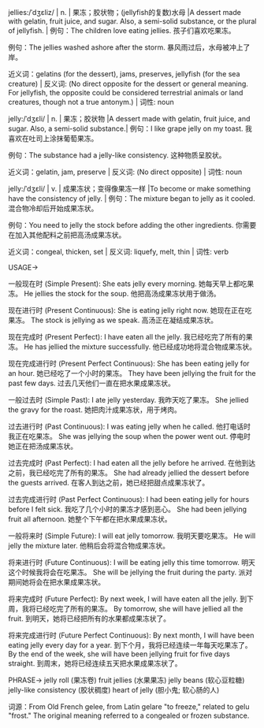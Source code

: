 jellies:/ˈdʒɛliz/ | n. | 果冻；胶状物；(jellyfish的复数)水母 |A dessert made with gelatin, fruit juice, and sugar. Also, a semi-solid substance, or the plural of jellyfish. |  例句：The children love eating jellies. 孩子们喜欢吃果冻。


例句：The jellies washed ashore after the storm.  暴风雨过后，水母被冲上了岸。


近义词：gelatins (for the dessert), jams, preserves,  jellyfish (for the sea creature) | 反义词: (No direct opposite for the dessert or general meaning. For jellyfish, the opposite could be considered terrestrial animals or land creatures, though not a true antonym.) | 词性: noun


jelly:/ˈdʒɛli/ | n. | 果冻；胶状物 |A dessert made with gelatin, fruit juice, and sugar. Also, a semi-solid substance.| 例句：I like grape jelly on my toast. 我喜欢在吐司上涂抹葡萄果冻。


例句：The substance had a jelly-like consistency.  这种物质呈胶状。


近义词：gelatin, jam, preserve | 反义词: (No direct opposite) | 词性: noun


jelly:/ˈdʒɛli/ | v. |  成果冻状；变得像果冻一样 |To become or make something have the consistency of jelly. | 例句：The mixture began to jelly as it cooled. 混合物冷却后开始成果冻状。


例句：You need to jelly the stock before adding the other ingredients. 你需要在加入其他配料之前把高汤成果冻状。


近义词：congeal, thicken, set | 反义词: liquefy, melt, thin | 词性: verb


USAGE->

一般现在时 (Simple Present):
She eats jelly every morning. 她每天早上都吃果冻。
He jellies the stock for the soup. 他把高汤成果冻状用于做汤。

现在进行时 (Present Continuous):
She is eating jelly right now. 她现在正在吃果冻。
The stock is jellying as we speak.  高汤正在凝结成果冻状。

现在完成时 (Present Perfect):
I have eaten all the jelly. 我已经吃完了所有的果冻。
He has jellied the mixture successfully. 他已经成功地将混合物成果冻状。

现在完成进行时 (Present Perfect Continuous):
She has been eating jelly for an hour. 她已经吃了一个小时的果冻。
They have been jellying the fruit for the past few days. 过去几天他们一直在把水果成果冻状。

一般过去时 (Simple Past):
I ate jelly yesterday. 我昨天吃了果冻。
She jellied the gravy for the roast. 她把肉汁成果冻状，用于烤肉。

过去进行时 (Past Continuous):
I was eating jelly when he called. 他打电话时我正在吃果冻。
She was jellying the soup when the power went out.  停电时她正在把汤成果冻状。

过去完成时 (Past Perfect):
I had eaten all the jelly before he arrived. 在他到达之前，我已经吃完了所有的果冻。
She had already jellied the dessert before the guests arrived. 在客人到达之前，她已经把甜点成果冻状了。

过去完成进行时 (Past Perfect Continuous):
I had been eating jelly for hours before I felt sick. 我吃了几个小时的果冻才感到恶心。
She had been jellying fruit all afternoon. 她整个下午都在把水果成果冻状。

一般将来时 (Simple Future):
I will eat jelly tomorrow. 我明天要吃果冻。
He will jelly the mixture later. 他稍后会将混合物成果冻状。

将来进行时 (Future Continuous):
I will be eating jelly this time tomorrow. 明天这个时候我将会在吃果冻。
She will be jellying the fruit during the party. 派对期间她将会在把水果成果冻状。

将来完成时 (Future Perfect):
By next week, I will have eaten all the jelly. 到下周，我将已经吃完了所有的果冻。
By tomorrow, she will have jellied all the fruit. 到明天，她将已经把所有的水果都成果冻状了。

将来完成进行时 (Future Perfect Continuous):
By next month, I will have been eating jelly every day for a year. 到下个月，我将已经连续一年每天吃果冻了。
By the end of the week, she will have been jellying fruit for five days straight. 到周末，她将已经连续五天把水果成果冻状了。


PHRASE->
jelly roll (果冻卷)
fruit jellies (水果果冻)
jelly beans (软心豆粒糖)
jelly-like consistency (胶状稠度)
heart of jelly (胆小鬼; 软心肠的人)


词源：From Old French gelee, from Latin gelare "to freeze," related to gelu "frost." The original meaning referred to a congealed or frozen substance.
